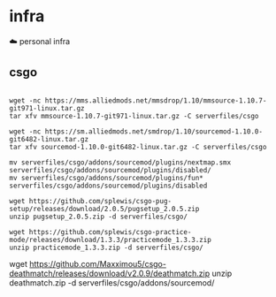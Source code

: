 # infra
☁️ personal infra

## csgo

```

wget -nc https://mms.alliedmods.net/mmsdrop/1.10/mmsource-1.10.7-git971-linux.tar.gz
tar xfv mmsource-1.10.7-git971-linux.tar.gz -C serverfiles/csgo

wget -nc https://sm.alliedmods.net/smdrop/1.10/sourcemod-1.10.0-git6482-linux.tar.gz
tar xfv sourcemod-1.10.0-git6482-linux.tar.gz -C serverfiles/csgo

mv serverfiles/csgo/addons/sourcemod/plugins/nextmap.smx serverfiles/csgo/addons/sourcemod/plugins/disabled/
mv serverfiles/csgo/addons/sourcemod/plugins/fun* serverfiles/csgo/addons/sourcemod/plugins/disabled

wget https://github.com/splewis/csgo-pug-setup/releases/download/2.0.5/pugsetup_2.0.5.zip
unzip pugsetup_2.0.5.zip -d serverfiles/csgo/

wget https://github.com/splewis/csgo-practice-mode/releases/download/1.3.3/practicemode_1.3.3.zip
unzip practicemode_1.3.3.zip -d serverfiles/csgo/

```

wget https://github.com/Maxximou5/csgo-deathmatch/releases/download/v2.0.9/deathmatch.zip
unzip deathmatch.zip -d serverfiles/csgo/addons/sourcemod/

```
